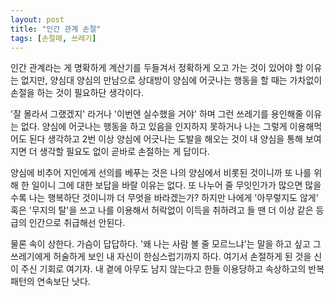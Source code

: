 ```yaml
---
layout: post
title: "인간 관계 손절"
tags: [손절매, 쓰레기]
---
```


인간 관계라는 게 명확하게 계산기를 두들겨서 정확하게 오고 가는 것이 있어야 할 이유는 없지만, 양심대 양심의 만남으로 상대방이 양심에 어긋나는 행동을 할 때는 가차없이 손절을 하는 것이 필요하단 생각이다.

'잘 몰라서 그랬겠지' 라거나 '이번엔 실수했을 거야' 하며 그런 쓰레기를 용인해줄 이유는 없다. 양심에 어긋나는 행동을 하고 있음을 인지하지 못하거나 나는 그렇게 이용해먹어도 된다 생각하고 2번 이상 양심에 어긋나는 도발을 해오는 것이 내 양심을 통해 보여지면 더 생각할 필요도 없이 곧바로 손절하는 게 답이다.

양심에 비추어 지인에게 선의를 베푸는 것은 나의 양심에서 비롯된 것이니까 또 나를 위해 한 일이니 그에 대한 보답을 바랄 이유는 없다. 또 나누어 줄 무잇인가가 많으면 많을 수록 나는 행복하단 것이니까 더 무엇을 바라겠는가? 하지만 나에게 '아무렇지도 않게' 혹은 '무지의 탈'을 쓰고 나를 이용해서 허락없이 이득을 취하려고 들 땐 더 이상 같은 등급의 인간으로 취급해선 안된다. 

물론 속이 상한다. 가슴이 답답하다. '왜 나는 사람 볼 줄 모르느냐'는 말을 하고 싶고 그 쓰레기에게 허술하게 보인 내 자신이 한심스럽기까지 하다. 여기서 손절하게 된 것을 신이 주신 기회로 여기자. 내 곁에 아무도 남지 않는다고 한들 이용당하고 속상하고의 반복 패턴의 연속보단 낫다.
